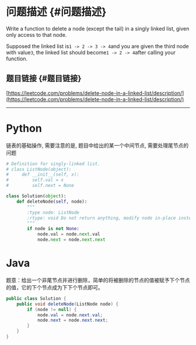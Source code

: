 # 问题描述 {#问题描述}

Write a function to delete a node \(except the tail\) in a singly linked list, given only access to that node.

Supposed the linked list is`1 -> 2 -> 3 -> 4`and you are given the third node with value`3`, the linked list should become`1 -> 2 -> 4`after calling your function.

## 题目链接 {#题目链接}

[https://leetcode.com/problems/delete-node-in-a-linked-list/description/](https://leetcode.com/problems/delete-node-in-a-linked-list/description/)

---

# Python

链表的基础操作, 需要注意的是, 题目中给出的某一个中间节点, 需要处理尾节点的问题

```python
# Definition for singly-linked list.
# class ListNode(object):
#     def __init__(self, x):
#         self.val = x
#         self.next = None

class Solution(object):
    def deleteNode(self, node):
        """
        :type node: ListNode
        :rtype: void Do not return anything, modify node in-place instead.
        """
        if node is not None:
            node.val = node.next.val
            node.next = node.next.next
```

# Java

题意：给出一个非尾节点并进行删除，简单的将被删除的节点的值被赋予下个节点的值，它的下个节点成为下下个节点即可。

```java
public class Solution {
    public void deleteNode(ListNode node) {
        if (node != null) {
            node.val = node.next.val;
            node.next = node.next.next;
        }
    }
}
```



